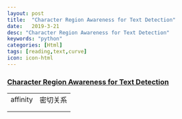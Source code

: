 ```yaml
---
layout: post
title:  "Character Region Awareness for Text Detection"
date:   2019-3-21
desc: "Character Region Awareness for Text Detection"
keywords: "python"
categories: [Html]
tags: [reading,text,curve]
icon: icon-html
---
```


### [Character Region Awareness for Text Detection](https://arxiv.org/pdf/1904.01941.pdf)











|          |          |
| -------- | -------- |
| affinity | 密切关系 |
|          |          |
|          |          |

